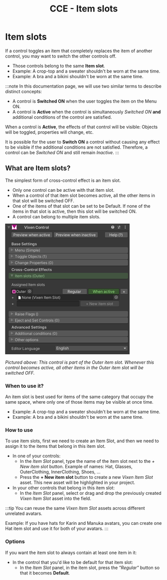 ﻿---
sidebar_position: 3
title: CCE - Item slots
---

# Item slots

If a control toggles an item that completely replaces the item of another control, you may want to switch the other controls off.
- Those controls belong to the same **Item slot**.
- Example: A crop-top and a sweater shouldn't be worn at the same time.
- Example: A bra and a bikini shouldn't be worn at the same time.

:::note
In this documentation page, we will use two similar terms to describe distinct concepts:

- A control is **Switched ON** when the user toggles the item on the Menu ON.
- A control is **Active** when the control is simultaneously *Switched ON* **and** additional conditions of the control are satisfied.

When a control is **Active**, the effects of that control will be visible: Objects will be toggled, properties will change, etc.

It is possible for the user to **Switch ON** a control without causing any effect to be visible if the additional conditions are not satisfied.
Therefore, a control can be *Switched ON* and still remain *Inactive*.
:::

## What are Item slots?

The simplest form of cross-control effect is an item slot.

- Only one control can be active with that item slot.
- When a control of that item slot becomes active, all the other items in that slot will be switched OFF.
- One of the items of that slot can be set to be Default. If none of the items in that slot is active, then this slot will be switched ON.
- A control can belong to multiple item slots.

![Unity_bnsUCjNr33.png](img%2Fcce%2FUnity_bnsUCjNr33.png)

*Pictured above: This control is part of the Outer item slot. Whenever this control becomes active, all other items in the Outer item slot will be switched OFF.*

### When to use it?

An item slot is best used for items of the same category that occupy the same space, where only one of those items may be visible at once time.
- Example: A crop-top and a sweater shouldn't be worn at the same time.
- Example: A bra and a bikini shouldn't be worn at the same time.

### How to use

To use item slots, first we need to create an Item Slot, and then we need to assign it to the items that belong in this item slot.

- In one of your controls:
    - In the *Item Slot* panel, type the name of the item slot next to the *+ New item slot* button. Example of names: Hat, Glasses, OuterClothing, InnerClothing, Shoes, ...
    - Press the **+ New item slot** button to create a new *Vixen Item Slot* asset. This new asset will be highlighted in your project.
- In your other controls that belong in this item slot:
    - In the *Item Slot* panel, select or drag and drop the previously created *Vixen Item Slot* asset into the field.

:::tip
You can reuse the same *Vixen Item Slot* assets across different unrelated avatars.

Example: If you have hats for Karin and Manuka avatars, you can create one Hat item slot and use it for both of your avatars.
:::

### Options

If you want the item slot to always contain at least one item in it:
- In the control that you'd like to be default for that item slot:
    - In the *Item Slot* panel, in the item slot, press the *"Regular"* button so that it becomes **Default**.
